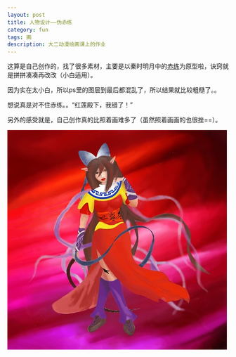 ```yaml
---
layout: post
title: 人物设计——伪赤练
category: fun
tags: 画
description: 大二动漫绘画课上的作业
---
```


这算是自己创作的，找了很多素材，主要是以秦时明月中的[赤练](http://baike.baidu.com/view/1846320.htm?fr=aladdin)为原型啦，诀窍就是拼拼凑凑再改改（小白适用）。

因为实在太小白，所以ps里的图层到最后都混乱了，所以结果就比较粗糙了。。

想说真是对不住赤练。。“红莲殿下，我错了！”

另外的感受就是，自己创作真的比照着画难多了（虽然照着画画的也很挫==）。

![red](/public/upload/fun/red.jpg)
